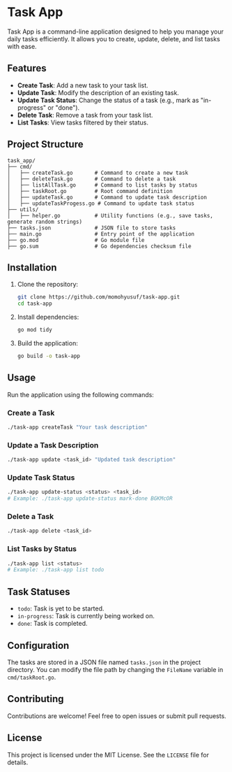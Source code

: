 # Task App

Task App is a command-line application designed to help you manage your daily tasks efficiently. It allows you to create, update, delete, and list tasks with ease.

## Features

- **Create Task**: Add a new task to your task list.
- **Update Task**: Modify the description of an existing task.
- **Update Task Status**: Change the status of a task (e.g., mark as "in-progress" or "done").
- **Delete Task**: Remove a task from your task list.
- **List Tasks**: View tasks filtered by their status.

## Project Structure

```
task_app/
├── cmd/
│   ├── createTask.go       # Command to create a new task
│   ├── deleteTask.go       # Command to delete a task
│   ├── listAllTask.go      # Command to list tasks by status
│   ├── taskRoot.go         # Root command definition
│   ├── updateTask.go       # Command to update task description
│   ├── updateTaskProgess.go # Command to update task status
├── utils/
│   ├── helper.go           # Utility functions (e.g., save tasks, generate random strings)
├── tasks.json              # JSON file to store tasks
├── main.go                 # Entry point of the application
├── go.mod                  # Go module file
├── go.sum                  # Go dependencies checksum file
```

## Installation

1. Clone the repository:

   ```bash
   git clone https://github.com/momohyusuf/task-app.git
   cd task-app
   ```

2. Install dependencies:

   ```bash
   go mod tidy
   ```

3. Build the application:
   ```bash
   go build -o task-app
   ```

## Usage

Run the application using the following commands:

### Create a Task

```bash
./task-app createTask "Your task description"
```

### Update a Task Description

```bash
./task-app update <task_id> "Updated task description"
```

### Update Task Status

```bash
./task-app update-status <status> <task_id>
# Example: ./task-app update-status mark-done BGKMcOR
```

### Delete a Task

```bash
./task-app delete <task_id>
```

### List Tasks by Status

```bash
./task-app list <status>
# Example: ./task-app list todo
```

## Task Statuses

- `todo`: Task is yet to be started.
- `in-progress`: Task is currently being worked on.
- `done`: Task is completed.

## Configuration

The tasks are stored in a JSON file named `tasks.json` in the project directory. You can modify the file path by changing the `FileName` variable in `cmd/taskRoot.go`.

## Contributing

Contributions are welcome! Feel free to open issues or submit pull requests.

## License

This project is licensed under the MIT License. See the `LICENSE` file for details.
